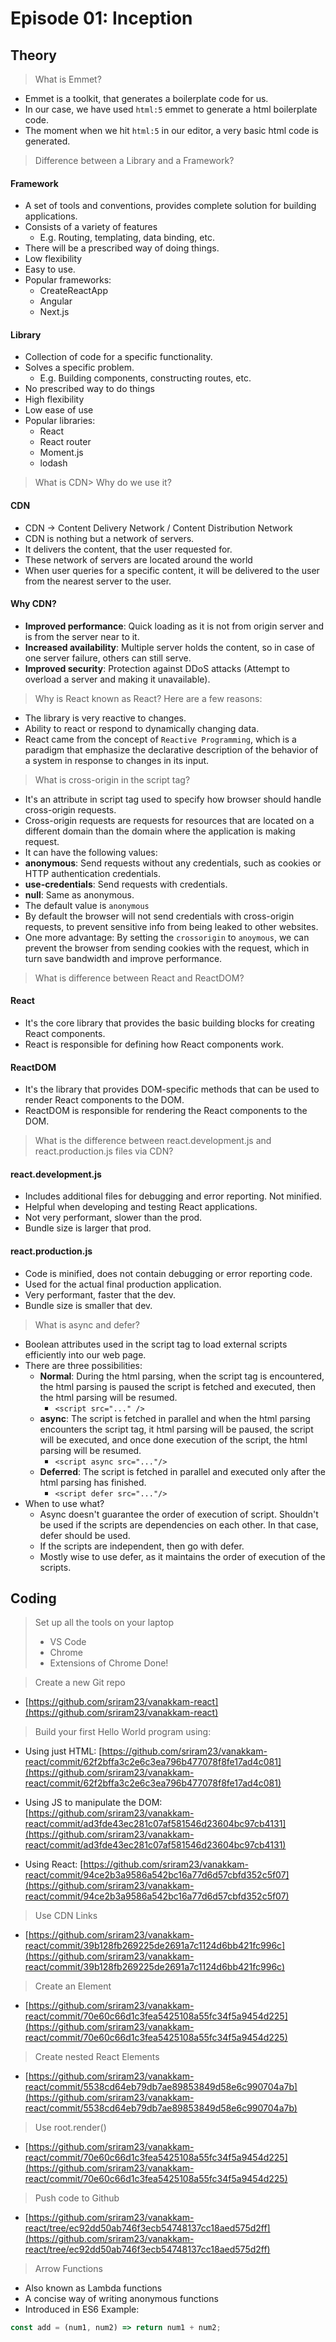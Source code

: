 # Episode 01: Inception

## Theory
> What is Emmet?
- Emmet is a toolkit, that generates a boilerplate code for us.
- In our case, we have used `html:5` emmet to generate a html boilerplate code.
- The moment when we hit `html:5` in our editor, a very basic html code is generated.

> Difference between a Library and a Framework?
#### Framework
 - A set of tools and conventions, provides complete solution for building applications.
 - Consists of a variety of features
    - E.g. Routing, templating, data binding, etc.
 - There will be a prescribed way of doing things.
 - Low flexibility
 - Easy to use.
 - Popular frameworks:
    - CreateReactApp
    - Angular
    - Next.js

#### Library
 - Collection of code for a specific functionality.
 - Solves a specific problem.
    - E.g. Building components, constructing routes, etc.
 - No prescribed way to do things
 - High flexibility
 - Low ease of use
 - Popular libraries:
    - React
    - React router
    - Moment.js
    - lodash

> What is CDN> Why do we use it?
 #### CDN
 - CDN -> Content Delivery Network / Content Distribution Network
 - CDN is nothing but a network of servers.
 - It delivers the content, that the user requested for.
 - These network of servers are located around the world
 - When user queries for a specific content, it will be delivered to the user from the nearest server to the user.
 #### Why CDN?
 - __Improved performance__: Quick loading as it is not from origin server and is from the server near to it.
 - __Increased availability__: Multiple server holds the content, so in case of one server failure, others can still serve.
 - __Improved security__: Protection against DDoS attacks (Attempt to overload a server and making it unavailable).

 > Why is React known as React?
 Here are a few reasons:
  - The library is very reactive to changes.
  - Ability to react or respond to dynamically changing data.
  - React came from the concept of `Reactive Programming`, which is a paradigm that emphasize the declarative description of the behavior of a system in response to changes in its input. 

> What is cross-origin in the script tag?
 - It's an attribute in script tag used to specify how browser should handle cross-origin requests.
 - Cross-origin requests are requests for resources that are located on a different domain than the domain where the application is making request.
 - It can have the following values:
  - __anonymous__: Send requests without any credentials, such as cookies or HTTP authentication credentials.
  - __use-credentials__: Send requests with credentials.
  - __null__: Same as anonymous.
 - The default value is `anonymous`
 - By default the browser will not send credentials with cross-origin requests, to prevent sensitive info from being leaked to other websites.
 - One more advantage: By setting the `crossorigin` to `anoymous`, we can prevent the browser from sending cookies with the request, which in turn save bandwidth and improve performance.

 > What is difference between React and ReactDOM?
 #### React
  - It's the core library that provides the basic building blocks for creating React components.
  - React is responsible for defining how React components work.
 #### ReactDOM
  - It's the library that provides DOM-specific methods that can be used to render React components to the DOM.
  - ReactDOM is responsible for rendering the React components to the DOM.

> What is the difference between react.development.js and react.production.js files via CDN?
#### react.development.js
 - Includes additional files for debugging and error reporting. Not minified.
 - Helpful when developing and testing React applications.
 - Not very performant, slower than the prod.
 - Bundle size is larger that prod.

#### react.production.js
 - Code is minified, does not contain debugging or error reporting code.
 - Used for the actual final production application.
 - Very performant, faster that the dev.
 - Bundle size is smaller that dev.

> What is async and defer?
 - Boolean attributes used in the script tag to load external scripts efficiently into our web page.
 - There are three possibilities:
    - __Normal__: During the html parsing, when the script tag is encountered, the html parsing is paused the script is fetched and executed, then the html parsing will be resumed.
        - `<script src="..." />`
    - __async__: The script is fetched in parallel and when the html parsing encounters the script tag, it html parsing will be paused, the script will be executed, and once done execution of the script, the html parsing will be resumed.
        - `<script async src="..."/>`
    - __Deferred__: The script is fetched in parallel and executed only after the html parsing has finished.
        - `<script defer src="..."/>`
 - When to use what?
    - Async doesn't guarantee the order of execution of script. Shouldn't be used if the scripts are dependencies on each other. In that case, defer should be used.
    - If the scripts are independent, then go with defer.
    - Mostly wise to use defer, as it maintains the order of execution of the scripts.

## Coding
> Set up all the tools on your laptop
>  - VS Code
>  - Chrome
>  - Extensions of Chrome
Done!

>Create a new Git repo
 - [https://github.com/sriram23/vanakkam-react](https://github.com/sriram23/vanakkam-react)

> Build your first Hello World program using:
 - Using just HTML: [https://github.com/sriram23/vanakkam-react/commit/62f2bffa3c2e6c3ea796b477078f8fe17ad4c081](https://github.com/sriram23/vanakkam-react/commit/62f2bffa3c2e6c3ea796b477078f8fe17ad4c081)

 - Using JS to manipulate the DOM: [https://github.com/sriram23/vanakkam-react/commit/ad3fde43ec281c07af581546d23604bc97cb4131](https://github.com/sriram23/vanakkam-react/commit/ad3fde43ec281c07af581546d23604bc97cb4131)

 - Using React: [https://github.com/sriram23/vanakkam-react/commit/94ce2b3a9586a542bc16a77d6d57cbfd352c5f07](https://github.com/sriram23/vanakkam-react/commit/94ce2b3a9586a542bc16a77d6d57cbfd352c5f07)

> Use CDN Links
 - [https://github.com/sriram23/vanakkam-react/commit/39b128fb269225de2691a7c1124d6bb421fc996c](https://github.com/sriram23/vanakkam-react/commit/39b128fb269225de2691a7c1124d6bb421fc996c)

> Create an Element
 - [https://github.com/sriram23/vanakkam-react/commit/70e60c66d1c3fea5425108a55fc34f5a9454d225](https://github.com/sriram23/vanakkam-react/commit/70e60c66d1c3fea5425108a55fc34f5a9454d225)

> Create nested React Elements
 - [https://github.com/sriram23/vanakkam-react/commit/5538cd64eb79db7ae89853849d58e6c990704a7b](https://github.com/sriram23/vanakkam-react/commit/5538cd64eb79db7ae89853849d58e6c990704a7b)

> Use root.render()
 - [https://github.com/sriram23/vanakkam-react/commit/70e60c66d1c3fea5425108a55fc34f5a9454d225](https://github.com/sriram23/vanakkam-react/commit/70e60c66d1c3fea5425108a55fc34f5a9454d225)

> Push code to Github
 - [https://github.com/sriram23/vanakkam-react/tree/ec92dd50ab746f3ecb54748137cc18aed575d2ff](https://github.com/sriram23/vanakkam-react/tree/ec92dd50ab746f3ecb54748137cc18aed575d2ff)

> Arrow Functions
 - Also known as Lambda functions
 - A concise way of writing anonymous functions
 - Introduced in ES6
 Example: 
 ```js
 const add = (num1, num2) => return num1 + num2;
 ```

